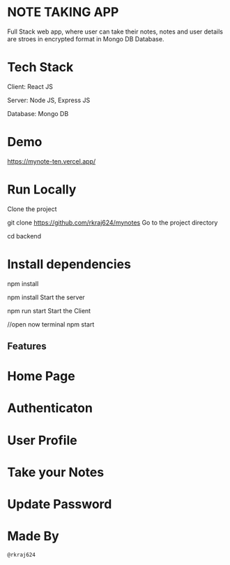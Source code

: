 # NOTE TAKING APP
Full Stack web app, where user can take their notes, notes and user  details are stroes in encrypted format in Mongo DB Database.

# Tech Stack
Client: React JS

Server: Node JS, Express JS

Database: Mongo DB

# Demo 
https://mynote-ten.vercel.app/

# Run Locally
Clone the project

git clone https://github.com/rkraj624/mynotes
Go to the project directory

  cd backend
# Install dependencies

  npm install
  
  npm install
Start the server

  npm run start
Start the Client

  //open now terminal
  npm start

  ## Features 
  # Home Page

  # Authenticaton

  # User Profile

  # Take your Notes 

  # Update Password

  # Made By 
    @rkraj624